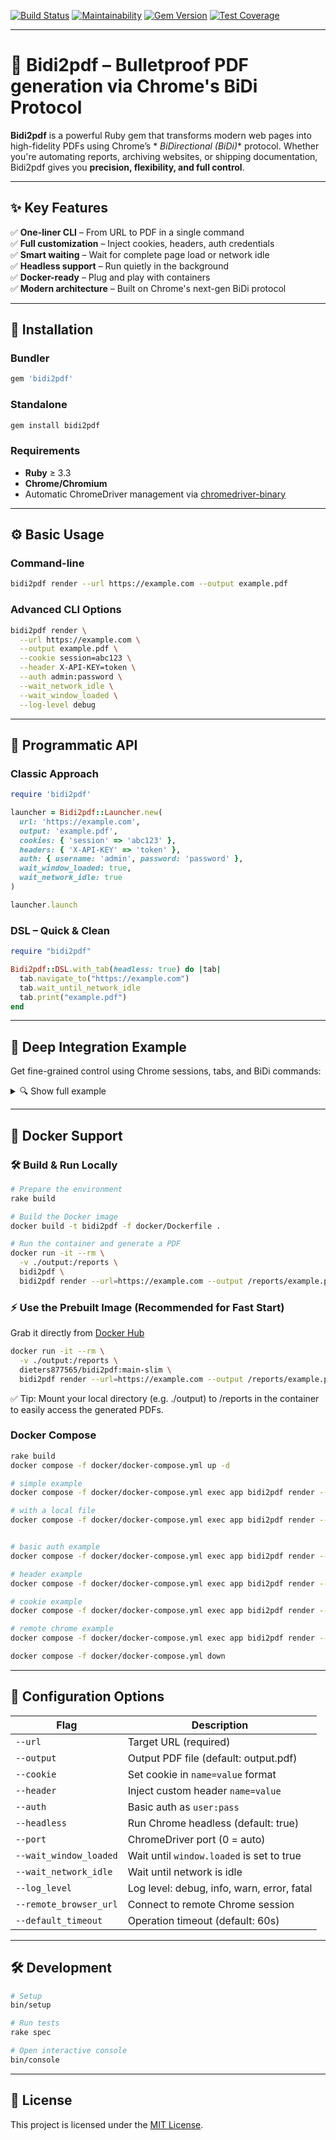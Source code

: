 [![Build Status](https://github.com/dieter-medium/bidi2pdf/actions/workflows/ruby.yml/badge.svg)](https://github.com/dieter-medium/bidi2pdf/blob/main/.github/workflows/ruby.yml)
[![Maintainability](https://api.codeclimate.com/v1/badges/6425d9893aa3a9ca243e/maintainability)](https://codeclimate.com/github/dieter-medium/bidi2pdf/maintainability)
[![Gem Version](https://badge.fury.io/rb/bidi2pdf.svg)](https://badge.fury.io/rb/bidi2pdf)
[![Test Coverage](https://api.codeclimate.com/v1/badges/6425d9893aa3a9ca243e/test_coverage)](https://codeclimate.com/github/dieter-medium/bidi2pdf/test_coverage)

---

# 📄 Bidi2pdf – Bulletproof PDF generation via Chrome's BiDi Protocol

**Bidi2pdf** is a powerful Ruby gem that transforms modern web pages into high-fidelity PDFs using Chrome’s *
*BiDirectional (BiDi)** protocol. Whether you're automating reports, archiving websites, or shipping documentation,
Bidi2pdf gives you **precision, flexibility, and full control**.

---

## ✨ Key Features

✅ **One-liner CLI** – From URL to PDF in a single command  
✅ **Full customization** – Inject cookies, headers, auth credentials  
✅ **Smart waiting** – Wait for complete page load or network idle  
✅ **Headless support** – Run quietly in the background  
✅ **Docker-ready** – Plug and play with containers  
✅ **Modern architecture** – Built on Chrome's next-gen BiDi protocol

---

## 🚀 Installation

### Bundler

```ruby
gem 'bidi2pdf'
```

### Standalone

```bash
gem install bidi2pdf
```

### Requirements

- **Ruby** ≥ 3.3
- **Chrome/Chromium**
- Automatic ChromeDriver management via [chromedriver-binary](https://github.com/dieter-medium/chromedriver-binary)

---

## ⚙️ Basic Usage

### Command-line

```bash
bidi2pdf render --url https://example.com --output example.pdf
```

### Advanced CLI Options

```bash
bidi2pdf render \
  --url https://example.com \
  --output example.pdf \
  --cookie session=abc123 \
  --header X-API-KEY=token \
  --auth admin:password \
  --wait_network_idle \
  --wait_window_loaded \
  --log-level debug
```

---

## 🧠 Programmatic API

### Classic Approach

```ruby
require 'bidi2pdf'

launcher = Bidi2pdf::Launcher.new(
  url: 'https://example.com',
  output: 'example.pdf',
  cookies: { 'session' => 'abc123' },
  headers: { 'X-API-KEY' => 'token' },
  auth: { username: 'admin', password: 'password' },
  wait_window_loaded: true,
  wait_network_idle: true
)

launcher.launch
```

### DSL – Quick & Clean

```ruby
require "bidi2pdf"

Bidi2pdf::DSL.with_tab(headless: true) do |tab|
  tab.navigate_to("https://example.com")
  tab.wait_until_network_idle
  tab.print("example.pdf")
end
```

---

## 🧬 Deep Integration Example

Get fine-grained control using Chrome sessions, tabs, and BiDi commands:

<details>
<summary>🔍 Show full example</summary>

```ruby
require "bidi2pdf"

# 1. Remote or local session?
session = Bidi2pdf::Bidi::Session.new(
  session_url: "http://localhost:9092/session",
  headless: true,
)

# Alternative: local session via ChromeDriver
# manager = Bidi2pdf::ChromedriverManager.new(headless: false)
# manager.start
# session = manager.session

session.start
session.client.on_close { puts "WebSocket session closed" }

# 2. Create browser/tab
browser = session.browser
context = browser.create_user_context
window = context.create_browser_window
tab = window.create_browser_tab

# 3. Inject configuration
tab.set_cookie(name: "auth", value: "secret", domain: "example.com", secure: true)
tab.add_headers(url_patterns: [{ type: "pattern", protocol: "https", hostname: "example.com", port: "443" }],
                headers: [{ name: "X-API-KEY", value: "12345678" }])
tab.basic_auth(url_patterns: [{ type: "pattern", protocol: "https", hostname: "example.com", port: "443" }],
               username: "username", password: "secret")

# 4. Render PDF
tab.navigate_to "https://example.com"

# Alternative: send html code to the browser
# tab.render_html_content("<html>...</html>")

tab.wait_until_network_idle
tab.print("my.pdf")

# 5. Cleanup
tab.close
window.close
session.close
```

</details>

---

## 🐳 Docker Support

### 🛠️ Build & Run Locally

```bash
# Prepare the environment
rake build

# Build the Docker image
docker build -t bidi2pdf -f docker/Dockerfile .

# Run the container and generate a PDF
docker run -it --rm \
  -v ./output:/reports \
  bidi2pdf \
  bidi2pdf render --url=https://example.com --output /reports/example.pdf

```

### ⚡ Use the Prebuilt Image (Recommended for Fast Start)

Grab it directly from [Docker Hub](https://hub.docker.com/r/dieters877565/bidi2pdf)

```bash
docker run -it --rm \
  -v ./output:/reports \
  dieters877565/bidi2pdf:main-slim \
  bidi2pdf render --url=https://example.com --output /reports/example.pdf
```

✅ Tip: Mount your local directory (e.g. ./output) to /reports in the container to easily access the generated PDFs.

### Docker Compose

```bash
rake build
docker compose -f docker/docker-compose.yml up -d

# simple example
docker compose -f docker/docker-compose.yml exec app bidi2pdf render --url=http://nginx/sample.html --wait_window_loaded --wait_network_idle --output /reports/simple.pdf

# with a local file
docker compose -f docker/docker-compose.yml exec app bidi2pdf render --url=file:///reports/sample.html--wait_network_idle --output /reports/simple.pdf


# basic auth example
docker compose -f docker/docker-compose.yml exec app bidi2pdf render --url=http://nginx/basic/sample.html --auth admin:secret --wait_window_loaded --wait_network_idle --output /reports/basic.pdf

# header example
docker compose -f docker/docker-compose.yml exec app bidi2pdf render --url=http://nginx/header/sample.html --header "X-API-KEY=secret" --wait_window_loaded --wait_network_idle --output /reports/header.pdf

# cookie example
docker compose -f docker/docker-compose.yml exec app bidi2pdf render --url=http://nginx/cookie/sample.html --cookie "auth=secret" --wait_window_loaded --wait_network_idle --output /reports/cookie.pdf

# remote chrome example
docker compose -f docker/docker-compose.yml exec app bidi2pdf render --url=http://nginx/cookie/sample.html --remote_browser_url http://remote-chrome:3000/session --cookie "auth=secret" --wait_window_loaded --wait_network_idle --output /reports/remote.pdf

docker compose -f docker/docker-compose.yml down
```

---

## 🧩 Configuration Options

| Flag                   | Description                                |
|------------------------|--------------------------------------------|
| `--url`                | Target URL (required)                      |
| `--output`             | Output PDF file (default: output.pdf)      |
| `--cookie`             | Set cookie in `name=value` format          |
| `--header`             | Inject custom header `name=value`          |
| `--auth`               | Basic auth as `user:pass`                  |
| `--headless`           | Run Chrome headless (default: true)        |
| `--port`               | ChromeDriver port (0 = auto)               |
| `--wait_window_loaded` | Wait until `window.loaded` is set to true  |
| `--wait_network_idle`  | Wait until network is idle                 |
| `--log_level`          | Log level: debug, info, warn, error, fatal |
| `--remote_browser_url` | Connect to remote Chrome session           |
| `--default_timeout`    | Operation timeout (default: 60s)           |

---

## 🛠 Development

```bash
# Setup
bin/setup

# Run tests
rake spec

# Open interactive console
bin/console
```

---

## 📜 License

This project is licensed under the [MIT License](https://opensource.org/licenses/MIT).
